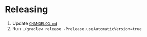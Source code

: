 # Releasing

1. Update [`CHANGELOG.md`](https://github.com/MarquezProject/marquez-java/blob/master/CHANGELOG.md)
2. Run `./gradlew release -Prelease.useAutomaticVersion=true`
